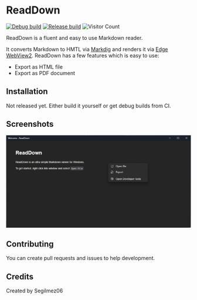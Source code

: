 # ReadDown

[![Debug build](https://github.com/Segilmez06/ReadDown/actions/workflows/debug-build.yml/badge.svg)](https://github.com/Segilmez06/ReadDown/actions/workflows/debug-build.yml)
[![Release build](https://github.com/Segilmez06/ReadDown/actions/workflows/release-build.yml/badge.svg)](https://github.com/Segilmez06/ReadDown/actions/workflows/release-build.yml)
![Visitor Count](https://visitor-badge.glitch.me/badge?page_id=Zyex.ReadDown&left_color=gray&right_color=green&left_text=Visitors)

ReadDown is a fluent and easy to use Markdown reader.

It converts Markdown to HMTL via [Markdig](https://github.com/xoofx/markdig) and renders it via [Edge WebView2](https://developer.microsoft.com/en-us/microsoft-edge/webview2/).
ReadDown has a few features which is easy to use:
- Export as HTML file
- Export as PDF document

## Installation

Not released yet. Either build it yourself or get debug builds from CI.
<!--Just get your installer from [releases](https://github.com/Segilmez06/ReadDown/releases) page.-->

## Screenshots
![Screenshot](screenshots/screenshot.png)

## Contributing

You can create pull requests and issues to help development.

## Credits

Created by Segilmez06
